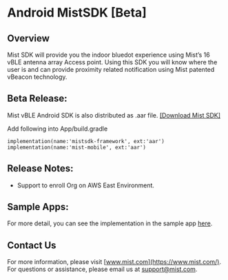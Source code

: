 # Android MistSDK [Beta]      

## Overview
Mist SDK will provide you the indoor bluedot experience using Mist’s 16 vBLE antenna array Access point. Using this SDK you will know where the user is and can provide proximity related notification using Mist patented vBeacon technology.

## Beta Release:    

Mist vBLE Android SDK is also distributed as .aar file. [[Download Mist SDK]](https://github.com/mistsys/mist-vble-android-sdk/tree/beta/Library) 

Add following into App/build.gradle

```
implementation(name:'mistsdk-framework', ext:'aar')
implementation(name:'mist-mobile', ext:'aar')
```
 
## Release Notes:       
* Support to enroll Org on AWS East Environment.


## Sample Apps:
For more detail, you can see the implementation in the sample app [here](https://github.com/mistsys/mist-vble-android-sdk/tree/beta/DemoApp).


## Contact Us
For more information, please visit [www.mist.com](https://www.mist.com/). For questions or assistance, please email us at support@mist.com.
